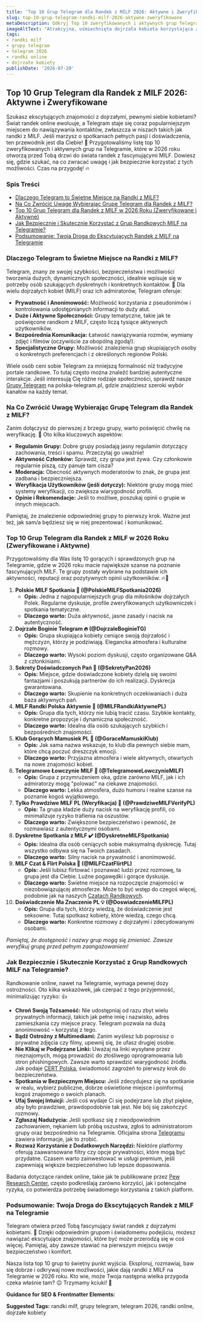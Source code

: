 ```yaml
---
title: 'Top 10 Grup Telegram dla Randek z MILF 2026: Aktywne i Zweryfikowane'
slug: top-10-grup-telegram-randki-milf-2026-aktywne-zweryfikowane
metaDescription: Odkryj Top 10 zweryfikowanych i aktywnych grup Telegram dla randek z MILF w 2026! Znajdź najlepsze społeczności i zacznij ekscytujące znajomości już dziś.
imageAltText: "Atrakcyjna, uśmiechnięta dojrzała kobieta korzystająca z telefonu, symbolizująca randki MILF na Telegramie.\n\n    *   Anchor: \"Grupy Telegram\", Path: `/grupy`\n    *   Anchor: \"Czatach Randkowych\", Path: `/chat/randki`\n*   **Additional Suggestions:**\n    *   Phrase: \"Jeśli interesują Cię również inne formy anonimowych spotkań, przejrzyj nasze propozycje w kategorii [Anonimowe Czaty](/chat/anonimowe).\" (In section: \"Dlaczego Telegram to Świetne Miejsce na Randki z MILF?\")\n    *   Phrase: \"Pamiętaj, że bezpieczeństwo jest kluczowe nie tylko na Telegramie, ale we wszystkich [Randkach dla Dorosłych](/randki/dla-doroslych).\" (In section: \"Jak Bezpiecznie i Skutecznie Korzystać z Grup Randkowych MILF na Telegramie?\")"
tags:
- randki milf
- grupy telegram
- telegram 2026
- randki online
- dojrzałe kobiety
publishDate: '2026-07-20'
---
```


## Top 10 Grup Telegram dla Randek z MILF 2026: Aktywne i Zweryfikowane

Szukasz ekscytujących znajomości z dojrzałymi, pewnymi siebie kobietami? Świat randek online ewoluuje, a Telegram staje się coraz popularniejszym miejscem do nawiązywania kontaktów, zwłaszcza w niszach takich jak randki z MILF. Jeśli marzysz o spotkaniach pełnych pasji i doświadczenia, ten przewodnik jest dla Ciebie! 🤩 Przygotowaliśmy listę top 10 zweryfikowanych i aktywnych grup na Telegramie, które w 2026 roku otworzą przed Tobą drzwi do świata randek z fascynującymi MILF. Dowiesz się, gdzie szukać, na co zwracać uwagę i jak bezpiecznie korzystać z tych możliwości. Czas na przygodę! 🔥

### Spis Treści
- [Dlaczego Telegram to Świetne Miejsce na Randki z MILF?](#dlaczego-telegram-to-swietne-miejsce-na-randki-z-milf)
- [Na Co Zwrócić Uwagę Wybierając Grupę Telegram dla Randek z MILF?](#na-co-zwrocic-uwage-wybierajac-grupe-telegram-dla-randek-z-milf)
- [Top 10 Grup Telegram dla Randek z MILF w 2026 Roku (Zweryfikowane i Aktywne)](#top-10-grup-telegram-dla-randek-z-milf-w-2026-roku-zweryfikowane-i-aktywne)
- [Jak Bezpiecznie i Skutecznie Korzystać z Grup Randkowych MILF na Telegramie?](#jak-bezpiecznie-i-skutecznie-korzystac-z-grup-randkowych-milf-na-telegramie)
- [Podsumowanie: Twoja Droga do Ekscytujących Randek z MILF na Telegramie](#podsumowanie-twoja-droga-do-ekscytujacych-randek-z-milf-na-telegramie)

### Dlaczego Telegram to Świetne Miejsce na Randki z MILF?

Telegram, znany ze swojej szybkości, bezpieczeństwa i możliwości tworzenia dużych, dynamicznych społeczności, idealnie wpisuje się w potrzeby osób szukających dyskretnych i konkretnych kontaktów. 🤫 Dla wielu dojrzałych kobiet (MILF) oraz ich admiratorów, Telegram oferuje:

*   **Prywatność i Anonimowość:** Możliwość korzystania z pseudonimów i kontrolowania udostępnianych informacji to duży atut.
*   **Duże i Aktywne Społeczności:** Grupy tematyczne, takie jak te poświęcone randkom z MILF, często liczą tysiące aktywnych użytkowników.
*   **Bezpośrednia Komunikacja:** Łatwość nawiązywania rozmów, wymiany zdjęć i filmów (oczywiście za obopólną zgodą!).
*   **Specjalistyczne Grupy:** Możliwość znalezienia grup skupiających osoby o konkretnych preferencjach i z określonych regionów Polski.

Wiele osób ceni sobie Telegram za mniejszą formalność niż tradycyjne portale randkowe. To tutaj często można znaleźć bardziej autentyczne interakcje. Jeśli interesują Cię różne rodzaje społeczności, sprawdź nasze [Grupy Telegram](/grupy) na polska-telegram.pl, gdzie znajdziesz szeroki wybór kanałów na każdy temat.

### Na Co Zwrócić Uwagę Wybierając Grupę Telegram dla Randek z MILF?

Zanim dołączysz do pierwszej z brzegu grupy, warto poświęcić chwilę na weryfikację. 🧐 Oto kilka kluczowych aspektów:

*   **Regulamin Grupy:** Dobre grupy posiadają jasny regulamin dotyczący zachowania, treści i spamu. Przeczytaj go uważnie!
*   **Aktywność Członków:** Sprawdź, czy grupa jest żywa. Czy członkowie regularnie piszą, czy panuje tam cisza?
*   **Moderacja:** Obecność aktywnych moderatorów to znak, że grupa jest zadbana i bezpieczniejsza.
*   **Weryfikacja Użytkowników (jeśli dotyczy):** Niektóre grupy mogą mieć systemy weryfikacji, co zwiększa wiarygodność profili.
*   **Opinie i Rekomendacje:** Jeśli to możliwe, poszukaj opinii o grupie w innych miejscach.

Pamiętaj, że znalezienie odpowiedniej grupy to pierwszy krok. Ważne jest też, jak sam/a będziesz się w niej prezentować i komunikować.

### Top 10 Grup Telegram dla Randek z MILF w 2026 Roku (Zweryfikowane i Aktywne)

Przygotowaliśmy dla Was listę 10 gorących i sprawdzonych grup na Telegramie, gdzie w 2026 roku macie największe szanse na poznanie fascynujących MILF. Te grupy zostały wybrane na podstawie ich aktywności, reputacji oraz pozytywnych opinii użytkowników. 🔥👠

1.  **Polskie MILF Spotkania 🔞 (@PolskieMILFSpotkania2026)**
    *   **Opis:** Jedna z najpopularniejszych grup dla miłośników dojrzałych Polek. Regularne dyskusje, profile zweryfikowanych użytkowniczek i spotkania tematyczne.
    *   **Dlaczego warto:** Duża aktywność, jasne zasady i nacisk na autentyczność.
2.  **Dojrzałe Boginie Telegram 🔥 (@DojrzaleBoginieTG)**
    *   **Opis:** Grupa skupiająca kobiety ceniące swoją dojrzałość i mężczyzn, którzy je podziwiają. Elegancka atmosfera i kulturalne rozmowy.
    *   **Dlaczego warto:** Wysoki poziom dyskusji, często organizowane Q&A z członkiniami.
3.  **Sekrety Doświadczonych Pań 💋 (@SekretyPan2026)**
    *   **Opis:** Miejsce, gdzie doświadczone kobiety dzielą się swoimi fantazjami i poszukują partnerów do ich realizacji. Dyskrecja gwarantowana.
    *   **Dlaczego warto:** Skupienie na konkretnych oczekiwaniach i duża baza aktywnych pań.
4.  **MILF Randki Polska Aktywnie 🌟 (@MILFRandkiAktywnePL)**
    *   **Opis:** Grupa dla tych, którzy nie lubią tracić czasu. Szybkie kontakty, konkretne propozycje i dynamiczna społeczność.
    *   **Dlaczego warto:** Idealna dla osób szukających szybkich i bezpośrednich znajomości.
5.  **Klub Gorących Mamusiek PL 👠 (@GoraceMamuskiKlub)**
    *   **Opis:** Jak sama nazwa wskazuje, to klub dla pewnych siebie mam, które chcą poczuć dreszczyk emocji.
    *   **Dlaczego warto:** Przyjazna atmosfera i wiele aktywnych, otwartych na nowe znajomości kobiet.
6.  **Telegramowe Łowczynie MILF 🎯 (@TelegramoweLowczynieMILF)**
    *   **Opis:** Grupa z przymrużeniem oka, gdzie zarówno MILF, jak i ich admiratorzy mogą "polować" na ciekawe znajomości.
    *   **Dlaczego warto:** Lekka atmosfera, dużo humoru i realne szanse na poznanie kogoś wyjątkowego.
7.  **Tylko Prawdziwe MILF PL (Weryfikacja) 🚀 (@PrawdziweMILFVerifyPL)**
    *   **Opis:** Ta grupa kładzie duży nacisk na weryfikację profili, co minimalizuje ryzyko trafienia na oszustów.
    *   **Dlaczego warto:** Zwiększone bezpieczeństwo i pewność, że rozmawiasz z autentycznymi osobami.
8.  **Dyskretne Spotkania z MILF ✔️ (@DyskretneMILFSpotkania)**
    *   **Opis:** Idealna dla osób ceniących sobie maksymalną dyskrecję. Tutaj wszystko odbywa się na Twoich zasadach.
    *   **Dlaczego warto:** Silny nacisk na prywatność i anonimowość.
9.  **MILF Czat & Flirt Polska 💬 (@MILFCzatFlirtPL)**
    *   **Opis:** Jeśli lubisz flirtować i poznawać ludzi przez rozmowę, ta grupa jest dla Ciebie. Luźne pogawędki i gorące dyskusje.
    *   **Dlaczego warto:** Świetne miejsce na rozpoczęcie znajomości w niezobowiązującej atmosferze. Może to być wstęp do czegoś więcej, podobnie jak na naszych [Czatach Randkowych](/chat/randki).
10. **Doświadczenie Ma Znaczenie PL 💡 (@DoswiadczenieMILFPL)**
    *   **Opis:** Grupa dla tych, którzy wiedzą, że doświadczenie jest seksowne. Tutaj spotkasz kobiety, które wiedzą, czego chcą.
    *   **Dlaczego warto:** Konkretne rozmowy z dojrzałymi i zdecydowanymi osobami.

*Pamiętaj, że dostępność i nazwy grup mogą się zmieniać. Zawsze weryfikuj grupę przed pełnym zaangażowaniem!*

### Jak Bezpiecznie i Skutecznie Korzystać z Grup Randkowych MILF na Telegramie?

Randkowanie online, nawet na Telegramie, wymaga pewnej dozy ostrożności. Oto kilka wskazówek, jak czerpać z tego przyjemność, minimalizując ryzyko: 👍

*   **Chroń Swoją Tożsamość:** Nie udostępniaj od razu zbyt wielu prywatnych informacji, takich jak pełne imię i nazwisko, adres zamieszkania czy miejsce pracy. Telegram pozwala na dużą anonimowość – korzystaj z tego.
*   **Bądź Ostrożny z Multimediami:** Zanim wyślesz lub poprosisz o prywatne zdjęcia czy filmy, upewnij się, że ufasz drugiej osobie.
*   **Nie Klikaj w Podejrzane Linki:** Uważaj na linki wysyłane przez nieznajomych, mogą prowadzić do złośliwego oprogramowania lub stron phishingowych. Zawsze warto sprawdzić wiarygodność źródła. Jak podaje [CERT Polska](https://www.cert.pl/ouch/), świadomość zagrożeń to pierwszy krok do bezpieczeństwa.
*   **Spotkania w Bezpiecznym Miejscu:** Jeśli zdecydujesz się na spotkanie w realu, wybierz publiczne, dobrze oświetlone miejsce i poinformuj kogoś znajomego o swoich planach.
*   **Ufaj Swojej Intuicji:** Jeśli coś wydaje Ci się podejrzane lub zbyt piękne, aby było prawdziwe, prawdopodobnie tak jest. Nie bój się zakończyć rozmowy.
*   **Zgłaszaj Nadużycia:** Jeśli spotkasz się z nieodpowiednim zachowaniem, nękaniem lub próbą oszustwa, zgłoś to administratorom grupy oraz bezpośrednio na Telegramie. Oficjalna strona [Telegramu](https://telegram.org/faq#fighting-spam-and-abuse) zawiera informacje, jak to zrobić.
*   **Rozważ Korzystanie z Dodatkowych Narzędzi:** Niektóre platformy oferują zaawansowane filtry czy opcje prywatności, które mogą być przydatne. Czasem warto zainwestować w usługi premium, jeśli zapewniają większe bezpieczeństwo lub lepsze dopasowania.

Badania dotyczące randek online, takie jak te publikowane przez [Pew Research Center](https://www.pewresearch.org/internet/2023/02/01/the-virtues-and-downsides-of-online-dating/), często podkreślają zarówno korzyści, jak i potencjalne ryzyka, co potwierdza potrzebę świadomego korzystania z takich platform.

### Podsumowanie: Twoja Droga do Ekscytujących Randek z MILF na Telegramie

Telegram otwiera przed Tobą fascynujący świat randek z dojrzałymi kobietami. 💖 Dzięki odpowiednim grupom i świadomemu podejściu, możesz nawiązać ekscytujące znajomości, które być może przerodzą się w coś więcej. Pamiętaj, aby zawsze stawiać na pierwszym miejscu swoje bezpieczeństwo i komfort.

Nasza lista top 10 grup to świetny punkt wyjścia. Eksploruj, rozmawiaj, baw się dobrze i odkrywaj nowe możliwości, jakie dają randki z MILF na Telegramie w 2026 roku. Kto wie, może Twoja następna wielka przygoda czeka właśnie tam? 😉 Trzymamy kciuki! 🚀

**Guidance for SEO & Frontmatter Elements:**




**Suggested Tags:**
randki milf, grupy telegram, telegram 2026, randki online, dojrzałe kobiety
